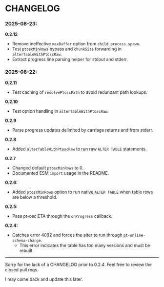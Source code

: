 # CHANGELOG

### 2025-08-23:

**0.2.12**

- Remove ineffective `maxBuffer` option from `child_process.spawn`.
- Test `ptoscMinRows` bypass and `chunkSize` forwarding in `alterTableWithPtoscRaw`.
- Extract progress line parsing helper for stdout and stderr.

### 2025-08-22:

**0.2.11**

- Test caching of `resolvePtoscPath` to avoid redundant path lookups.

**0.2.10**

- Test option handling in `alterTableWithPtoscRaw`.

**0.2.9**

- Parse progress updates delimited by carriage returns and from stderr.

**0.2.8**

- Added `alterTableWithPtoscRaw` to run raw `ALTER TABLE` statements.

**0.2.7**

- Changed default `ptoscMinRows` to 0.
- Documented ESM `import` usage in the README.

**0.2.6:**

- Added `ptoscMinRows` option to run native `ALTER TABLE` when table rows are
  below a threshold.

**0.2.5:**

- Pass pt-osc ETA through the `onProgress` callback.

**0.2.4:**

- Catches error 4092 and forces the alter to run through
  `pt-online-schema-change`.
  - This error indicates the table has too many versions and must be rebuilt.

---

Sorry for the lack of a CHANGELOG prior to 0.2.4. Feel free to review the closed
pull reqs.

I may come back and update this later.
